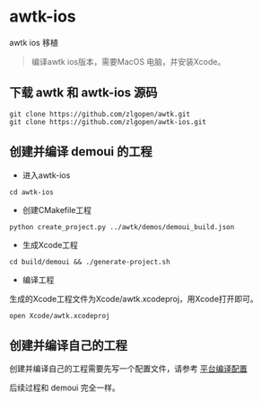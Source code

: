 # awtk-ios

awtk ios 移植

> 编译awtk ios版本，需要MacOS 电脑，并安装Xcode。

## 下载 awtk 和 awtk-ios 源码

```
git clone https://github.com/zlgopen/awtk.git
git clone https://github.com/zlgopen/awtk-ios.git
```

## 创建并编译 demoui 的工程

* 进入awtk-ios

```
cd awtk-ios 
```

* 创建CMakefile工程

```
python create_project.py ../awtk/demos/demoui_build.json
```

* 生成Xcode工程

```
cd build/demoui && ./generate-project.sh
```

* 编译工程

生成的Xcode工程文件为Xcode/awtk.xcodeproj，用Xcode打开即可。

```
open Xcode/awtk.xcodeproj
```


## 创建并编译自己的工程

创建并编译自己的工程需要先写一个配置文件，请参考 [平台编译配置](https://github.com/zlgopen/awtk/blob/master/docs/build_config.md)

后续过程和 demoui 完全一样。


